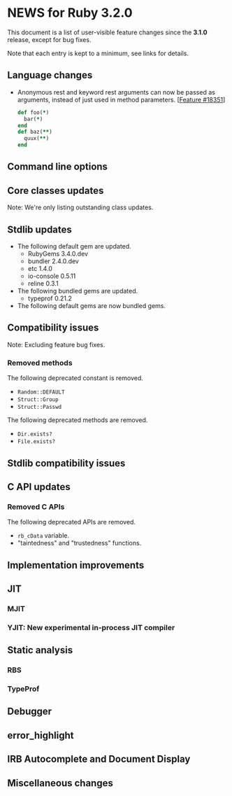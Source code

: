 # NEWS for Ruby 3.2.0

This document is a list of user-visible feature changes
since the **3.1.0** release, except for bug fixes.

Note that each entry is kept to a minimum, see links for details.

## Language changes

* Anonymous rest and keyword rest arguments can now be passed as
  arguments, instead of just used in method parameters.
  [[Feature #18351]]

    ```ruby
    def foo(*)
      bar(*)
    end
    def baz(**)
      quux(**)
    end
    ```

## Command line options

## Core classes updates

Note: We're only listing outstanding class updates.

## Stdlib updates

*   The following default gem are updated.
    * RubyGems 3.4.0.dev
    * bundler 2.4.0.dev
    * etc 1.4.0
    * io-console 0.5.11
    * reline 0.3.1
*   The following bundled gems are updated.
    * typeprof 0.21.2
*   The following default gems are now bundled gems.

## Compatibility issues

Note: Excluding feature bug fixes.

### Removed methods

The following deprecated constant is removed.

* `Random::DEFAULT`
* `Struct::Group`
* `Struct::Passwd`

The following deprecated methods are removed.

* `Dir.exists?`
* `File.exists?`

## Stdlib compatibility issues

## C API updates

### Removed C APIs

The following deprecated APIs are removed.

* `rb_cData` variable.
* "taintedness" and "trustedness" functions.

## Implementation improvements

## JIT

### MJIT

### YJIT: New experimental in-process JIT compiler

## Static analysis

### RBS

### TypeProf

## Debugger

## error_highlight

## IRB Autocomplete and Document Display

## Miscellaneous changes

[Feature #18351]: https://bugs.ruby-lang.org/issues/18351
